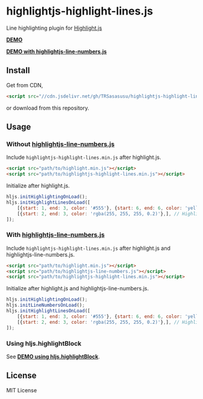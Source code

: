 # highlightjs-highlight-lines.js
Line highlighting plugin for [Highlight.js](https://highlightjs.org/)

**[DEMO](https://trsasasusu.github.io/highlightjs-highlight-lines.js/)**

**[DEMO with highlightjs-line-numbers.js](https://trsasasusu.github.io/highlightjs-highlight-lines.js/line-numbers.html)**

## Install

Get from CDN,

```html
<script src="//cdn.jsdelivr.net/gh/TRSasasusu/highlightjs-highlight-lines.js@1.1.5/highlightjs-highlight-lines.min.js"></script>
```

or download from this repository.

## Usage

### Without [highlightjs-line-numbers.js](https://github.com/wcoder/highlightjs-line-numbers.js/)
Include `highlightjs-highlight-lines.min.js` after highlight.js.

```html
<script src="path/to/highlight.min.js"></script>
<script src="path/to/highlightjs-highlight-lines.min.js"></script>
```

Initialize after highlight.js.

```js
hljs.initHighlightingOnLoad();
hljs.initHighlightLinesOnLoad([
    [{start: 1, end: 3, color: '#555'}, {start: 6, end: 6, color: 'yellow'},], // Highlight some lines in the first code block.
    [{start: 2, end: 3, color: 'rgba(255, 255, 255, 0.2)'},], // Highlight some lines in the second code block.
]);
```

### With [highlightjs-line-numbers.js](https://github.com/wcoder/highlightjs-line-numbers.js/)
Include `highlightjs-highlight-lines.min.js` after highlight.js and highlightjs-line-numbers.js.

```html
<script src="path/to/highlight.min.js"></script>
<script src="path/to/highlightjs-line-numbers.js"></script>
<script src="path/to/highlightjs-highlight-lines.min.js"></script>
```

Initialize after highlight.js and highlightjs-line-numbers.js.

```js
hljs.initHighlightingOnLoad();
hljs.initLineNumbersOnLoad();
hljs.initHighlightLinesOnLoad([
    [{start: 1, end: 3, color: '#555'}, {start: 6, end: 6, color: 'yellow'},], // Highlight some lines in the first code block.
    [{start: 2, end: 3, color: 'rgba(255, 255, 255, 0.2)'},], // Highlight some lines in the second code block.
]);
```

### Using hljs.highlightBlock
See **[DEMO using hljs.highlightBlock](https://trsasasusu.github.io/highlightjs-highlight-lines.js/use-highlight-block.html)**.

## License
MIT License
